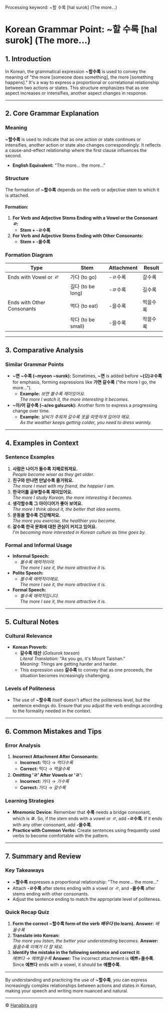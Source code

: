 Processing keyword: ~할 수록 [hal surok] (The more...)
# Korean Grammar Point: ~할 수록 [hal surok] (The more...)

## 1. Introduction
In Korean, the grammatical expression **~할수록** is used to convey the meaning of "the more [someone does something], the more [something happens]." It's a way to express a proportional or correlational relationship between two actions or states. This structure emphasizes that as one aspect increases or intensifies, another aspect changes in response.

---
## 2. Core Grammar Explanation
### Meaning
**~할수록** is used to indicate that as one action or state continues or intensifies, another action or state also changes correspondingly. It reflects a cause-and-effect relationship where the first clause influences the second.
- **English Equivalent:** "The more... the more..."
### Structure
The formation of **~할수록** depends on the verb or adjective stem to which it is attached.
#### Formation:
1. **For Verb and Adjective Stems Ending with a Vowel or the Consonant *ㄹ*:**
   - **Stem + -ㄹ수록**
2. **For Verb and Adjective Stems Ending with Other Consonants:**
   - **Stem + -을수록**
### Formation Diagram
| **Type**                        | **Stem** | **Attachment** | **Result**    |
|---------------------------------|----------|----------------|---------------|
| Ends with Vowel or *ㄹ*          | 가다 (to go)      | -ㄹ수록         | 갈수록          |
|                                 | 길다 (to be long) | -ㄹ수록         | 길수록          |
| Ends with Other Consonants      | 먹다 (to eat)     | -을수록         | 먹을수록        |
|                                 | 작다 (to be small)| -을수록         | 작을수록        |
---
## 3. Comparative Analysis
### Similar Grammar Points
- **~면 ~수록 (~myeon ~surok):** Sometimes, **~면** is added before **~(으)ㄹ수록** for emphasis, forming expressions like **가면 갈수록** ("the more I go, the more...").
  - **Example:** *보면 볼수록 재미있어요.*  
    *The more I watch it, the more interesting it becomes.*
- **~아/어 갈수록 (~a/eo galsurok):** Another form to express a progressing change over time.
  - **Example:** *날씨가 추워져 갈수록 옷을 따뜻하게 입어야 해요.*  
    *As the weather keeps getting colder, you need to dress warmly.*
---
## 4. Examples in Context
### Sentence Examples
1. **사람은 나이가 들수록 지혜로워져요.**  
   *People become wiser as they get older.*
2. **친구와 만나면 만날수록 즐거워요.**  
   *The more I meet with my friend, the happier I am.*
3. **한국어를 공부할수록 재미있어요.**  
   *The more I study Korean, the more interesting it becomes.*
4. **생각할수록 그 아이디어가 좋아 보여요.**  
   *The more I think about it, the better that idea seems.*
5. **운동을 할수록 건강해져요.**  
   *The more you exercise, the healthier you become.*
6. **갈수록 한국 문화에 대한 관심이 커지고 있어요.**  
   *I'm becoming more interested in Korean culture as time goes by.*
### Formal and Informal Usage
- **Informal Speech:**  
  - *볼수록 매력적이야.*  
    *The more I see it, the more attractive it is.*
- **Polite Speech:**  
  - *볼수록 매력적이에요.*  
    *The more I see it, the more attractive it is.*
- **Formal Speech:**  
  - *볼수록 매력적입니다.*  
    *The more I see it, the more attractive it is.*
---
## 5. Cultural Notes
### Cultural Relevance
- **Korean Proverb:**  
  - **갈수록 태산** (*Galsurok taesan*)  
    *Literal Translation:* "As you go, it's Mount Taishan."  
    *Meaning:* Things are getting harder and harder.
  - This expression uses **갈수록** to convey that as one proceeds, the situation becomes increasingly challenging.
### Levels of Politeness
- The use of **~할수록** itself doesn't affect the politeness level, but the sentence endings do. Ensure that you adjust the verb endings according to the formality needed in the context.
---
## 6. Common Mistakes and Tips
### Error Analysis
1. **Incorrect Attachment After Consonants:**
   - **Incorrect:** 먹다 → *먹다수록*
   - **Correct:** 먹다 → *먹을수록*
2. **Omitting 'ㄹ' After Vowels or 'ㄹ':**
   - **Incorrect:** 가다 → *가수록*
   - **Correct:** 가다 → *갈수록*
### Learning Strategies
- **Mnemonic Device:** Remember that **수록** needs a bridge consonant, which is **ㄹ**. So, if the stem ends with a vowel or *ㄹ*, add **-ㄹ수록**. If it ends with any other consonant, add **-을수록**.
- **Practice with Common Verbs:** Create sentences using frequently used verbs to become comfortable with the pattern.
---
## 7. Summary and Review
### Key Takeaways
- **~할수록** expresses a proportional relationship: "The more... the more..."
- Attach **-ㄹ수록** after stems ending with a vowel or *ㄹ*, and **-을수록** after stems ending with other consonants.
- Adjust the sentence ending to match the appropriate level of politeness.
### Quick Recap Quiz
1. **Form the correct **~할수록** form of the verb *배우다* (to learn).**
   **Answer:** *배울수록*
2. **Translate into Korean:**  
   *The more you listen, the better your understanding becomes.*
   **Answer:** *들을수록 이해가 더 잘 돼요.*
3. **Identify the mistake in the following sentence and correct it:**  
   *예쁘다 → 예쁘을수록*
   **Answer:** The incorrect attachment is **예쁘**+**을수록**. Since **예쁘다** ends with a vowel, it should be **예쁠수록**.
---
By understanding and practicing the use of **~할수록**, you can express increasingly complex relationships between actions and states in Korean, making your speech and writing more nuanced and natural.

---
© [Hanabira.org](https://hanabira.org)
